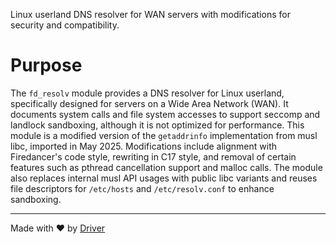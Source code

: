 <!--------------------------------------------------------------------------------->
<!-- IMPORTANT: This file is auto-generated by Driver (https://driver.ai). -------->
<!-- Manual edits may be overwritten on future commits. --------------------------->
<!--------------------------------------------------------------------------------->

Linux userland DNS resolver for WAN servers with modifications for security and compatibility.

# Purpose
The `fd_resolv` module provides a DNS resolver for Linux userland, specifically designed for servers on a Wide Area Network (WAN). It documents system calls and file system accesses to support seccomp and landlock sandboxing, although it is not optimized for performance. This module is a modified version of the `getaddrinfo` implementation from musl libc, imported in May 2025. Modifications include alignment with Firedancer's code style, rewriting in C17 style, and removal of certain features such as pthread cancellation support and malloc calls. The module also replaces internal musl API usages with public libc variants and reuses file descriptors for `/etc/hosts` and `/etc/resolv.conf` to enhance sandboxing.

---
Made with ❤️ by [Driver](https://www.driver.ai/)